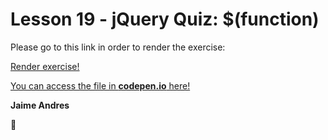 # Lesson 19 - jQuery Quiz: $(function)

Please go to this link in order to render the exercise:

[Render exercise!](http://github.ekorre.org/2017-Google-Developer-Challenge/Lesson-19/index.html)

[You can access the file in **codepen.io** here!](https://codepen.io/jaimeandrescatano/pen/japLVE)

**Jaime Andres**

:see_no_evil:

